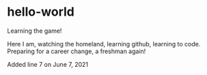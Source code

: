 # hello-world
Learning the game!

Here I am, watching the homeland, learning github, learning to code.
Preparing for a career change, a freshman again!

Added line 7 on June 7, 2021
